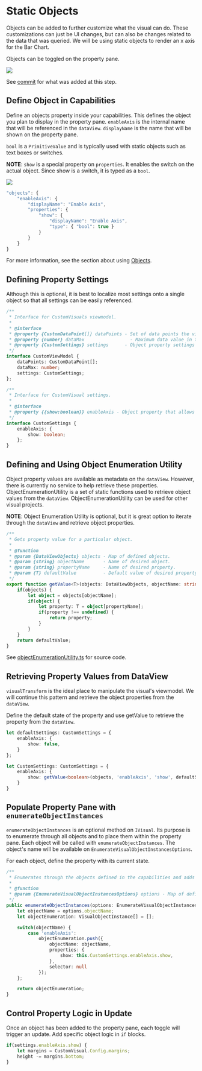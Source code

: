 # Static Objects
Objects can be added to further customize what the visual can do. These customizations can just be UI changes, but can also be changes related to the data that was queried.
We will be using static objects to render an x axis for the Bar Chart.

Objects can be toggled on the property pane.

![](images/PropertyPane.png)

See [commit](https://github.com/Microsoft/PowerBI-visuals-sampleCustomVisual/commit/7602bb5c34aca97f02ea8e713f841a4ce19929c7) for what was added at this step.

## Define Object in Capabilities
Define an objects property inside your capabilities. This defines the object you plan to display in the property pane.
`enableAxis` is the internal name that will be referenced in the `dataView`.
`displayName` is the name that will be shown on the property pane.

`bool` is a `PrimitiveValue` and is typically used with static objects such as text boxes or switches.

**NOTE**: `show` is a special property on `properties`. It enables the switch on the actual object. Since show is a switch, it is typed as a `bool`.

![](images/ObjectShowProperty.png)

```typescript
"objects": {
    "enableAxis": {
        "displayName": "Enable Axis",
        "properties": {
            "show": {
                "displayName": "Enable Axis",
                "type": { "bool": true }
            }
        }
    }
}
```

For more information, see the section about using [Objects](https://github.com/Microsoft/PowerBI-visuals/blob/master/Capabilities/Objects.md).

## Defining Property Settings
Although this is optional, it is best to localize most settings onto a single object so that all settings can be easily referenced.

```typescript
/**
 * Interface for CustomVisuals viewmodel.
 *
 * @interface
 * @property {CustomDataPoint[]} dataPoints - Set of data points the visual will render.
 * @property {number} dataMax                 - Maximum data value in the set of data points.
 * @property {CustomSettings} settings      - Object property settings
 */
interface CustomViewModel {
    dataPoints: CustomDataPoint[];
    dataMax: number;
    settings: CustomSettings;
};

/**
 * Interface for CustomVisual settings.
 *
 * @interface
 * @property {{show:boolean}} enableAxis - Object property that allows axis to be enabled.
 */
interface CustomSettings {
    enableAxis: {
        show: boolean;
    };
}
```
## Defining and Using Object Enumeration Utility
Object property values are available as metadata on the `dataView`. However, there is currently no service to help retrieve these properties.
ObjectEnumerationUtility is a set of static functions used to retrieve object values from the `dataView`. ObjectEnumerationUtility can be used for other visual projects.

**NOTE**: Object Enumeration Utility is optional, but it is great option to iterate through the `dataView` and retrieve object properties.

```typescript
/**
 * Gets property value for a particular object.
 *
 * @function
 * @param {DataViewObjects} objects - Map of defined objects.
 * @param {string} objectName       - Name of desired object.
 * @param {string} propertyName     - Name of desired property.
 * @param {T} defaultValue          - Default value of desired property.
 */
export function getValue<T>(objects: DataViewObjects, objectName: string, propertyName: string, defaultValue: T ): T {
    if(objects) {
        let object = objects[objectName];
        if(object) {
            let property: T = object[propertyName];
            if(property !== undefined) {
                return property;
            }
        }
    }
    return defaultValue;
}
```

See [objectEnumerationUtility.ts](https://github.com/Microsoft/PowerBI-visuals-sampleCustomVisual/blob/master/src/objectEnumerationUtility.ts) for source code.

## Retrieving Property Values from DataView
`visualTransform` is the ideal place to manipulate the visual's viewmodel. We will continue this pattern and retrieve the object properties from the `dataView`.

Define the default state of the property and use getValue to retrieve the property from the `dataView`.

```typescript
let defaultSettings: CustomSettings = {
    enableAxis: {
        show: false,
    }
};

let CustomSettings: CustomSettings = {
    enableAxis: {
        show: getValue<boolean>(objects, 'enableAxis', 'show', defaultSettings.enableAxis.show),
    }
}
```

## Populate Property Pane with `enumerateObjectInstances`
`enumerateObjectInstances` is an optional method on `IVisual`. Its purpose is to enumerate through all objects and to place them within the property pane.
Each object will be called with `enumerateObjectInstances`. The object's name will be available on `EnumerateVisualObjectInstancesOptions`.

For each object, define the property with its current state.

```typescript
/**
 * Enumerates through the objects defined in the capabilities and adds the properties to the format pane
 *
 * @function
 * @param {EnumerateVisualObjectInstancesOptions} options - Map of defined objects
 */
public enumerateObjectInstances(options: EnumerateVisualObjectInstancesOptions): VisualObjectInstanceEnumeration {
    let objectName = options.objectName;
    let objectEnumeration: VisualObjectInstance[] = [];

    switch(objectName) {
        case 'enableAxis':
            objectEnumeration.push({
                objectName: objectName,
                properties: {
                    show: this.CustomSettings.enableAxis.show,
                },
                selector: null
            });
    };

    return objectEnumeration;
}
```

## Control Property Logic in Update
Once an object has been added to the property pane, each toggle will trigger an update.
Add specific object logic in `if` blocks.
```typescript
if(settings.enableAxis.show) {
    let margins = CustomVisual.Config.margins;
    height -= margins.bottom;
}
 ```
